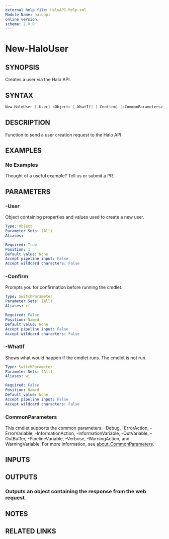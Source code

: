 ```yaml
---
external help file: HaloAPI-help.xml
Module Name: haloapi
online version:
schema: 2.0.0
---
```


# New-HaloUser

## SYNOPSIS

Creates a user via the Halo API.

## SYNTAX

```powershell
New-HaloUser [-User] <Object> [-WhatIf] [-Confirm] [<CommonParameters>]
```

## DESCRIPTION

Function to send a user creation request to the Halo API

## EXAMPLES

### No Examples

Thought of a useful example? Tell us or submit a PR.

## PARAMETERS

### -User

Object containing properties and values used to create a new user.

```yaml
Type: Object
Parameter Sets: (All)
Aliases:

Required: True
Position: 1
Default value: None
Accept pipeline input: False
Accept wildcard characters: False
```

### -Confirm

Prompts you for confirmation before running the cmdlet.

```yaml
Type: SwitchParameter
Parameter Sets: (All)
Aliases: cf

Required: False
Position: Named
Default value: None
Accept pipeline input: False
Accept wildcard characters: False
```

### -WhatIf

Shows what would happen if the cmdlet runs. The cmdlet is not run.

```yaml
Type: SwitchParameter
Parameter Sets: (All)
Aliases: wi

Required: False
Position: Named
Default value: None
Accept pipeline input: False
Accept wildcard characters: False
```

### CommonParameters

This cmdlet supports the common parameters: -Debug, -ErrorAction, -ErrorVariable, -InformationAction, -InformationVariable, -OutVariable, -OutBuffer, -PipelineVariable, -Verbose, -WarningAction, and -WarningVariable. For more information, see [about_CommonParameters](http://go.microsoft.com/fwlink/?LinkID=113216).

## INPUTS

## OUTPUTS

### Outputs an object containing the response from the web request

## NOTES

## RELATED LINKS
